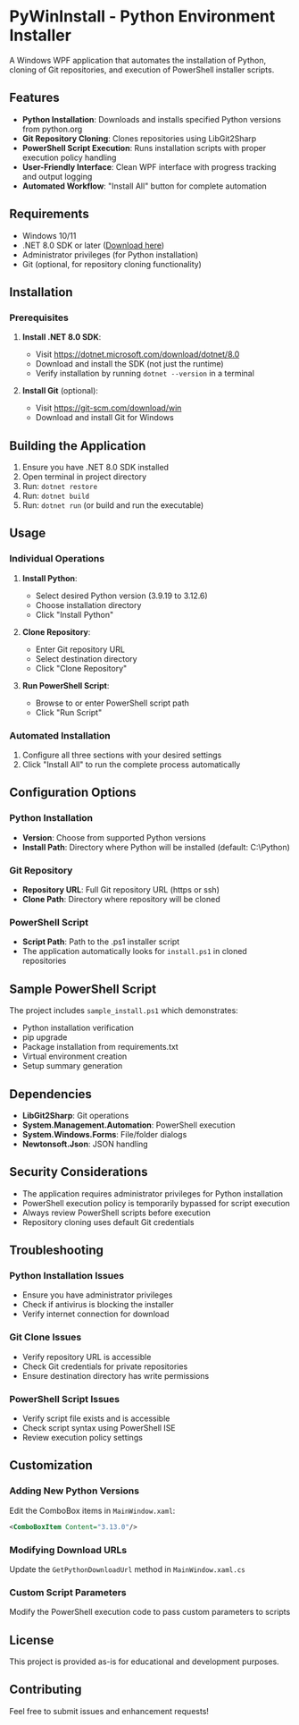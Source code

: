 # PyWinInstall - Python Environment Installer

A Windows WPF application that automates the installation of Python, cloning of Git repositories, and execution of PowerShell installer scripts.

## Features

- **Python Installation**: Downloads and installs specified Python versions from python.org
- **Git Repository Cloning**: Clones repositories using LibGit2Sharp
- **PowerShell Script Execution**: Runs installation scripts with proper execution policy handling
- **User-Friendly Interface**: Clean WPF interface with progress tracking and output logging
- **Automated Workflow**: "Install All" button for complete automation

## Requirements

- Windows 10/11
- .NET 8.0 SDK or later ([Download here](https://dotnet.microsoft.com/download/dotnet/8.0))
- Administrator privileges (for Python installation)
- Git (optional, for repository cloning functionality)

## Installation

### Prerequisites
1. **Install .NET 8.0 SDK**:
   - Visit https://dotnet.microsoft.com/download/dotnet/8.0
   - Download and install the SDK (not just the runtime)
   - Verify installation by running `dotnet --version` in a terminal

2. **Install Git** (optional):
   - Visit https://git-scm.com/download/win
   - Download and install Git for Windows

## Building the Application

1. Ensure you have .NET 8.0 SDK installed
2. Open terminal in project directory
3. Run: `dotnet restore`
4. Run: `dotnet build`
5. Run: `dotnet run` (or build and run the executable)

## Usage

### Individual Operations

1. **Install Python**:
   - Select desired Python version (3.9.19 to 3.12.6)
   - Choose installation directory
   - Click "Install Python"

2. **Clone Repository**:
   - Enter Git repository URL
   - Select destination directory
   - Click "Clone Repository"

3. **Run PowerShell Script**:
   - Browse to or enter PowerShell script path
   - Click "Run Script"

### Automated Installation

1. Configure all three sections with your desired settings
2. Click "Install All" to run the complete process automatically

## Configuration Options

### Python Installation
- **Version**: Choose from supported Python versions
- **Install Path**: Directory where Python will be installed (default: C:\Python)

### Git Repository
- **Repository URL**: Full Git repository URL (https or ssh)
- **Clone Path**: Directory where repository will be cloned

### PowerShell Script
- **Script Path**: Path to the .ps1 installer script
- The application automatically looks for `install.ps1` in cloned repositories

## Sample PowerShell Script

The project includes `sample_install.ps1` which demonstrates:
- Python installation verification
- pip upgrade
- Package installation from requirements.txt
- Virtual environment creation
- Setup summary generation

## Dependencies

- **LibGit2Sharp**: Git operations
- **System.Management.Automation**: PowerShell execution
- **System.Windows.Forms**: File/folder dialogs
- **Newtonsoft.Json**: JSON handling

## Security Considerations

- The application requires administrator privileges for Python installation
- PowerShell execution policy is temporarily bypassed for script execution
- Always review PowerShell scripts before execution
- Repository cloning uses default Git credentials

## Troubleshooting

### Python Installation Issues
- Ensure you have administrator privileges
- Check if antivirus is blocking the installer
- Verify internet connection for download

### Git Clone Issues
- Verify repository URL is accessible
- Check Git credentials for private repositories
- Ensure destination directory has write permissions

### PowerShell Script Issues
- Verify script file exists and is accessible
- Check script syntax using PowerShell ISE
- Review execution policy settings

## Customization

### Adding New Python Versions
Edit the ComboBox items in `MainWindow.xaml`:
```xml
<ComboBoxItem Content="3.13.0"/>
```

### Modifying Download URLs
Update the `GetPythonDownloadUrl` method in `MainWindow.xaml.cs`

### Custom Script Parameters
Modify the PowerShell execution code to pass custom parameters to scripts

## License

This project is provided as-is for educational and development purposes.

## Contributing

Feel free to submit issues and enhancement requests!

